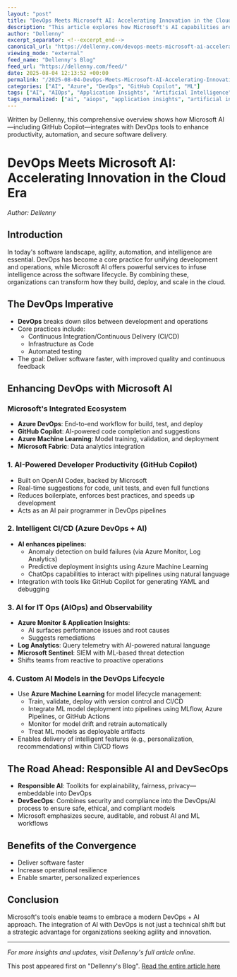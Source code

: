 ```yaml
---
layout: "post"
title: "DevOps Meets Microsoft AI: Accelerating Innovation in the Cloud Era"
description: "This article explores how Microsoft's AI capabilities are transforming DevOps practices. It covers integrating GitHub Copilot, Azure DevOps, Azure Machine Learning, and Microsoft Fabric to enhance developer productivity, CI/CD automation, AIOps, and responsible AI implementation. Readers will learn how Microsoft’s tools enable faster, smarter, and more secure software delivery pipelines."
author: "Dellenny"
excerpt_separator: <!--excerpt_end-->
canonical_url: "https://dellenny.com/devops-meets-microsoft-ai-accelerating-innovation-in-the-cloud-era/"
viewing_mode: "external"
feed_name: "Dellenny's Blog"
feed_url: "https://dellenny.com/feed/"
date: 2025-08-04 12:13:52 +00:00
permalink: "/2025-08-04-DevOps-Meets-Microsoft-AI-Accelerating-Innovation-in-the-Cloud-Era.html"
categories: ["AI", "Azure", "DevOps", "GitHub Copilot", "ML"]
tags: ["AI", "AIOps", "Application Insights", "Artificial Intelligence", "Automation", "Azure", "Azure DevOps", "Azure Machine Learning", "Azure Monitor", "Azure Pipelines", "CI/CD", "Cloud Computing", "DevOps", "DevSecOps", "GitHub Actions", "GitHub Copilot", "Log Analytics", "Microsoft AI", "Microsoft Fabric", "Microsoft Sentinel", "ML", "MLflow", "OpenAI Codex", "Posts", "Responsible AI", "Software Delivery"]
tags_normalized: ["ai", "aiops", "application insights", "artificial intelligence", "automation", "azure", "azure devops", "azure machine learning", "azure monitor", "azure pipelines", "ci slash cd", "cloud computing", "devops", "devsecops", "github actions", "github copilot", "log analytics", "microsoft ai", "microsoft fabric", "microsoft sentinel", "ml", "mlflow", "openai codex", "posts", "responsible ai", "software delivery"]
---
```


Written by Dellenny, this comprehensive overview shows how Microsoft AI—including GitHub Copilot—integrates with DevOps tools to enhance productivity, automation, and secure software delivery.<!--excerpt_end-->

# DevOps Meets Microsoft AI: Accelerating Innovation in the Cloud Era

*Author: Dellenny*

## Introduction

In today's software landscape, agility, automation, and intelligence are essential. DevOps has become a core practice for unifying development and operations, while Microsoft AI offers powerful services to infuse intelligence across the software lifecycle. By combining these, organizations can transform how they build, deploy, and scale in the cloud.

## The DevOps Imperative

- **DevOps** breaks down silos between development and operations
- Core practices include:
  - Continuous Integration/Continuous Delivery (CI/CD)
  - Infrastructure as Code
  - Automated testing
- The goal: Deliver software faster, with improved quality and continuous feedback

## Enhancing DevOps with Microsoft AI

### Microsoft's Integrated Ecosystem

- **Azure DevOps**: End-to-end workflow for build, test, and deploy
- **GitHub Copilot**: AI-powered code completion and suggestions
- **Azure Machine Learning**: Model training, validation, and deployment
- **Microsoft Fabric**: Data analytics integration

### 1. AI-Powered Developer Productivity (GitHub Copilot)

- Built on OpenAI Codex, backed by Microsoft
- Real-time suggestions for code, unit tests, and even full functions
- Reduces boilerplate, enforces best practices, and speeds up development
- Acts as an AI pair programmer in DevOps pipelines

### 2. Intelligent CI/CD (Azure DevOps + AI)

- **AI enhances pipelines:**
  - Anomaly detection on build failures (via Azure Monitor, Log Analytics)
  - Predictive deployment insights using Azure Machine Learning
  - ChatOps capabilities to interact with pipelines using natural language
- Integration with tools like GitHub Copilot for generating YAML and debugging

### 3. AI for IT Ops (AIOps) and Observability

- **Azure Monitor & Application Insights**:
  - AI surfaces performance issues and root causes
  - Suggests remediations
- **Log Analytics**: Query telemetry with AI-powered natural language
- **Microsoft Sentinel**: SIEM with ML-based threat detection
- Shifts teams from reactive to proactive operations

### 4. Custom AI Models in the DevOps Lifecycle

- Use **Azure Machine Learning** for model lifecycle management:
  - Train, validate, deploy with version control and CI/CD
  - Integrate ML model deployment into pipelines using MLflow, Azure Pipelines, or GitHub Actions
  - Monitor for model drift and retrain automatically
  - Treat ML models as deployable artifacts
- Enables delivery of intelligent features (e.g., personalization, recommendations) within CI/CD flows

## The Road Ahead: Responsible AI and DevSecOps

- **Responsible AI**: Toolkits for explainability, fairness, privacy—embeddable into DevOps
- **DevSecOps**: Combines security and compliance into the DevOps/AI process to ensure safe, ethical, and compliant models
- Microsoft emphasizes secure, auditable, and robust AI and ML workflows

## Benefits of the Convergence

- Deliver software faster
- Increase operational resilience
- Enable smarter, personalized experiences

## Conclusion

Microsoft's tools enable teams to embrace a modern DevOps + AI approach. The integration of AI with DevOps is not just a technical shift but a strategic advantage for organizations seeking agility and innovation.

---

*For more insights and updates, visit Dellenny's full article online.*

This post appeared first on "Dellenny's Blog". [Read the entire article here](https://dellenny.com/devops-meets-microsoft-ai-accelerating-innovation-in-the-cloud-era/)
